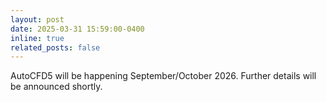 ```yaml
---
layout: post
date: 2025-03-31 15:59:00-0400
inline: true
related_posts: false
---
```


AutoCFD5 will be happening September/October 2026. Further details will be announced shortly. 
